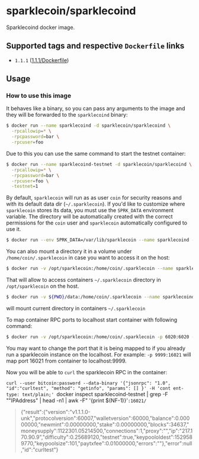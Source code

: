 # sparklecoin/sparklecoind

Sparklecoind docker image. 

## Supported tags and respective `Dockerfile` links
- `1.1.1` ([1.1.1/Dockerfile](https://github.com/sparklecoin/docker-sparklecoind/blob/master/1.1.1/Dockerfile))

## Usage
### How to use this image

It behaves like a binary, so you can pass any arguments to the image and they will be forwarded to the `sparklecoind` binary:

```sh
$ docker run --name sparklecoind -d sparklecoin/sparklecoind \
  -rpcallowip=* \
  -rpcpassword=bar \
  -rpcuser=foo
```

Due to this you can use the same command to start the testnet container:

```sh
$ docker run --name sparklecoind-testnet -d sparklecoin/sparklecoind \
  -rpcallowip=* \
  -rpcpassword=bar \
  -rpcuser=foo \
  -testnet=1
```

By default, `sparklecoin` will run as as user `coin` for security reasons and with its default data dir (`~/.sparklecoin`). If you'd like to customize where `sparklecoin` stores its data, you must use the `SPRK_DATA` environment variable. The directory will be automatically created with the correct permissions for the `coin` user and `sparklecoin` automatically configured to use it.

```sh
$ docker run --env SPRK_DATA=/var/lib/sparklecoin --name sparklecoind -d sparklecoin/sparklecoind
```

You can also mount a directory it in a volume under `/home/coin/.sparklecoin` in case you want to access it on the host:

```sh
$ docker run -v /opt/sparklecoin:/home/coin/.sparklecoin --name sparklecoind -d sparklecoin/sparklecoind
```
That will allow to access containers `~/.sparklecoin` directory in `/opt/sparklecoin` on the host.


```sh
$ docker run -v ${PWD}/data:/home/coin/.sparklecoin --name sparklecoind -d sparklecoin/sparklecoind
```
will mount current directory in containers `~/.sparklecoin`

To map container RPC ports to localhost start container with following command:

```sh
$ docker run -v /opt/sparklecoin:/home/coin/.sparklecoin -p 6020:6020 -p 6021:6021 -p 16020:16020 -p 16021:16021 --name sparklecoind -d sparklecoin/sparklecoind -rpcallowip=* testnet
```
You may want to change the port that it is being mapped to if you already run a sparklecoin instance on the localhost.
For example: `-p 9999:16021` will map port 16021 from container to localhost:9999.

Now you will be able to `curl` the sparklecoin RPC in the container:

`curl --user bitcoin:password --data-binary '{"jsonrpc": "1.0", "id":"curltest", "method": "getinfo", "params": [] }' -H 'cont ent-type: text/plain;' `docker inspect sparklecoind-testnet | grep -F "\"IPAddress" | head -n1 | awk -F\" '{print $(NF-1)}'`:16021/`

> {"result":{"version":"v1.1.1.0-unk","protocolversion":60007,"walletversion":60000,"balance":0.00000000,"newmint":0.00000000,"stake":0.00000000,"blocks":34637,"moneysupply":1122301.05214500,"connections":1,"proxy":"","ip":"217.170.90.9","difficulty":0.25689120,"testnet":true,"keypoololdest":1529589770,"keypoolsize":101,"paytxfee":0.01000000,"errors":""},"error":null,"id":"curltest"}
